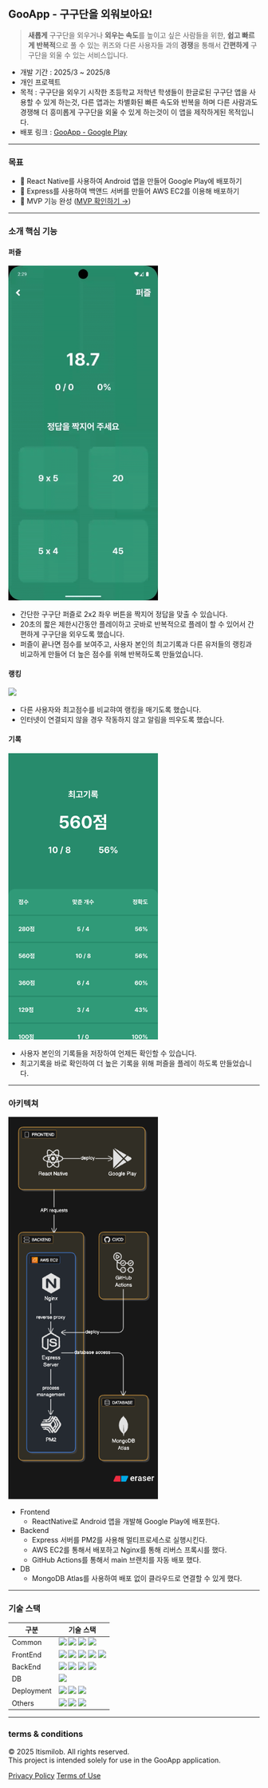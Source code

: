 ## GooApp - 구구단을 외워보아요!

> **새롭게** 구구단을 외우거나 **외우는 속도**를 높이고 싶은 사람들을 위한, **쉽고 빠르게 반복적**으로 풀 수 있는 퀴즈와 다른 사용자들 과의 **경쟁**을 통해서 **간편하게** 구구단을 외울 수 있는 서비스입니다.

- 개발 기간 : 2025/3 ~ 2025/8
- 개인 프로젝트
- 목적 : 구구단을 외우기 시작한 초등학교 저학년 학생들이 한글로된 구구단 앱을 사용할 수 있게 하는것, 다른 앱과는 차별화된 빠른 속도와 반복을 하며 다른 사람과도 경쟁해 더 흥미롭게 구구단을 외울 수 있게 하는것이 이 앱을 제작하게된 목적입니다.
- 배포 링크 : [GooApp - Google Play](https://play.google.com/store/apps/details?id=com.gooapp_fe)

---

### 목표

- 📌 React Native를 사용하여 Android 앱을 만들어 Google Play에 배포하기
- 📌 Express를 사용하여 백앤드 서버를 만들어 AWS EC2를 이용해 배포하기
- 📌 MVP 기능 완성 ([MVP 확인하기 →](https://pollen-mule-b30.notion.site/MVP-1d599c14c73480e68617ee540f7e2bd1))

---

### 소개 핵심 기능

#### 퍼즐

<img src="./resources/puzzle_record.gif" width="300"/>

- 간단한 구구단 퍼즐로 2x2 좌우 버튼을 짝지어 정답을 맞출 수 있습니다.
- 20초의 짧은 제한시간동안 플레이하고 곳바로 반복적으로 플레이 할 수 있어서 간편하게 구구단을 외우도록 했습니다.
- 퍼즐이 끝나면 점수를 보여주고, 사용자 본인의 최고기록과 다른 유저들의 랭킹과 비교하게 만들어 더 높은 점수를 위해 반복하도록 만들었습니다.

#### 랭킹

<img src="./resources/rank_record.gif" width="300"/>

- 다른 사용자와 최고점수를 비교햐여 랭킹을 매기도록 했습니다.
- 인터넷이 연결되지 않을 경우 작동하지 않고 알림을 띄우도록 했습니다.

#### 기록

<img src="./resources/record.png" width="300"/>

- 사용자 본인의 기록들을 저장하여 언제든 확인할 수 있습니다.
- 최고기록을 바로 확인하여 더 높은 기록을 위해 퍼즐을 플레이 하도록 만들었습니다.

---

### 아키텍쳐

<img src="./resources/GooApp_diagram.png" width="300"/>

- Frontend
  - ReactNative로 Android 앱을 개발해 Google Play에 배포한다.
- Backend
  - Express 서버를 PM2를 사용해 멀티프로세스로 실행시킨다.
  - AWS EC2를 통해서 배포하고 Nginx를 통해 리버스 프록시를 했다.
  - GitHub Actions를 통해서 main 브랜치를 자동 배포 했다.
- DB
  - MongoDB Atlas를 사용하여 배포 없이 클라우드로 연결할 수 있게 했다.

---

### 기술 스택

| 구분       | 기술 스택                                                                                                                                                                                                                                                                                                                                                                                                                                                                                                |
| ---------- | -------------------------------------------------------------------------------------------------------------------------------------------------------------------------------------------------------------------------------------------------------------------------------------------------------------------------------------------------------------------------------------------------------------------------------------------------------------------------------------------------------- |
| Common     | <img src="https://img.shields.io/badge/Typescript-%23007ACC.svg?style=flat&logo=typescript&logoColor=white" /> <img src="https://img.shields.io/badge/ESLint-4B3263?style=flat&logo=eslint&logoColor=white" /> <img src="https://img.shields.io/badge/Prettier-F7B93E?style=flat&logo=Prettier&logoColor=white" /> <img src="https://img.shields.io/badge/dotenv-ecd53f?style=flat&logo=dotenv&logoColor=white" />                                                                                       |
| FrontEnd   | <img src="https://img.shields.io/badge/ReactNative CLI-%2320232a.svg?style=flat&logo=React&logoColor=%2361DAFB" /> <img src="https://img.shields.io/badge/Nativewind-06B6D4.svg?style=flat&logo=tailwindcss&logoColor=white" /> <img src="https://img.shields.io/badge/Zustand-716257?style=flat&logo=zustand&logoColor=white" /> <img src="https://img.shields.io/badge/MMKV-%2320232a?style=flat" /> <img src="https://img.shields.io/badge/Axios-5A29E4.svg?style=flat&logo=Axios&logoColor=white" /> |
| BackEnd    | <img src="https://img.shields.io/badge/Express-000000.svg?style=flat&logo=express&logoColor=white" /> <img src="https://img.shields.io/badge/Express Validator-6b00b1.svg?style=flat&logo=express&logoColor=white" /> <img src="https://img.shields.io/badge/Morgan-000000.svg?style=flat&logoColor=white" /> <img src="https://img.shields.io/badge/PM2-2B037A.svg?style=flat&logo=PM2&logoColor=white" />                                                                                              |
| DB         | <img src="https://img.shields.io/badge/MongoDB Atlas-47A248.svg?style=flat&logo=mongodb&logoColor=white" />                                                                                                                                                                                                                                                                                                                                                                                              |
| Deployment | <img src="https://img.shields.io/badge/AWS EC2-%23FF9900.svg?style=flat&logo=amazon-aws&logoColor=white" /> <img src="https://img.shields.io/badge/NGINX-%23009639.svg?style=flat&logo=nginx&logoColor=white" /> <img src="https://img.shields.io/badge/GitHub%20Actions-%232671E5.svg?style=flat&logo=githubactions&logoColor=white" />                                                                                                                                                                 |
| Others     | <img src="https://img.shields.io/badge/Notion-ffffff.svg?style=flat&logo=notion&logoColor=black" /> <img src="https://img.shields.io/badge/Postman-FF6C37.svg?style=flat&logo=postman&logoColor=white" /> <img src="https://img.shields.io/badge/Figma-black.svg?style=flat&logo=figma&logoColor=white" />                                                                                                                                                                                               |

---

### terms & conditions

© 2025 Itismilob. All rights reserved.  
This project is intended solely for use in the GooApp application.

[Privacy Policy](https://doc-hosting.flycricket.io/gooapp-privacy-policy/9d3374e1-cfac-450b-9181-96b72e3ec92f/privacy) [Terms of Use](https://doc-hosting.flycricket.io/gooapp-terms-of-use/5ac19f3d-074f-4412-9b99-ea28c2c7314c/terms)
